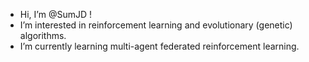- Hi, I’m @SumJD !
- I’m interested in reinforcement learning and evolutionary (genetic) algorithms.
- I’m currently learning multi-agent federated reinforcement learning.
<!---
SumJD/SumJD is a ✨ special ✨ repository because its `README.md` (this file) appears on your GitHub profile.
You can click the Preview link to take a look at your changes.
--->
